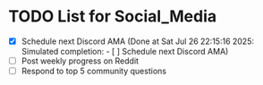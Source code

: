 # TODO List for Social_Media

- [x] Schedule next Discord AMA  (Done at Sat Jul 26 22:15:16 2025: Simulated completion: - [ ] Schedule next Discord AMA)
- [ ] Post weekly progress on Reddit
- [ ] Respond to top 5 community questions